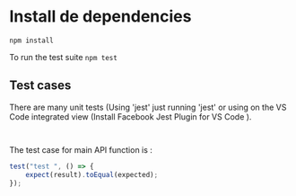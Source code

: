 # Install de dependencies

`npm install`

To run the test suite
`npm test`

## Test cases

There are many unit tests (Using 'jest' just running 'jest' or using on the VS Code integrated view (Install Facebook Jest Plugin for VS Code ).

```javascript
```

```javascript
```

The test case for main API function is :

```javascript
test("test ", () => {
    expect(result).toEqual(expected);
});
```
